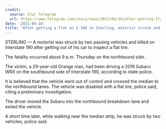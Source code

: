 ```yaml
---
credit:
  source: Star Telegram
  url: https://www.telegram.com/story/news/2021/04/16/after-getting-flat-190-sterling-motorist-struck-and-killed-passing-vehicles/7252397002/
date: '2021-04-16'
title: "After getting a flat on I-190 in Sterling, motorist struck and killed by passing vehicles"
---
```

STERLING — A motorist was struck by two passing vehicles and killed on Interstate 190 after getting out of his car to inspect a flat tire.

The fatality occurred about 9 p.m. Thursday on the northbound side.

The victim, a 29-year-old Orange man, had been driving a 2019 Subaru WRX on the southbound side of Interstate 190, according to state police.

It is believed that the vehicle went out of control and crossed the median to the northbound lanes. The vehicle was disabled with a flat tire, police said, citing a preliminary investigation.

The driver moved the Subaru into the northbound breakdown lane and exited the vehicle.

A short time later, while walking near the median strip, he was struck by two vehicles, police said.
